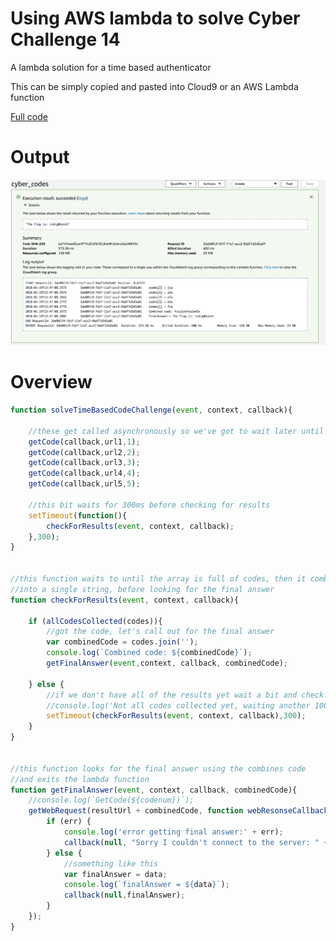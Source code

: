 # Using AWS lambda to solve Cyber Challenge 14
A lambda solution for a time based authenticator

This can be simply copied and pasted into Cloud9 or an AWS Lambda function

[Full code](index.js)

# Output
![CyberCodes Output](https://github.com/macmike/cyber_challenge_14_lambda/blob/master/cyber_codes_output.png)


# Overview

```javascript
function solveTimeBasedCodeChallenge(event, context, callback){
    
    //these get called asynchronously so we've got to wait later until they're done
    getCode(callback,url1,1);    
    getCode(callback,url2,2);    
    getCode(callback,url3,3);    
    getCode(callback,url4,4);    
    getCode(callback,url5,5);    
    
    //this bit waits for 300ms before checking for results
    setTimeout(function(){
        checkForResults(event, context, callback);
    },300);
}


//this function waits to until the array is full of codes, then it combines them
//into a single string, before looking for the final answer
function checkForResults(event, context, callback){
        
    if (allCodesCollected(codes)){
        //got the code, let's call out for the final answer
        var combinedCode = codes.join('');
        console.log(`Combined code: ${combinedCode}`);
        getFinalAnswer(event,context, callback, combinedCode);
         
    } else {
        //if we don't have all of the results yet wait a bit and check again
        //console.log('Not all codes collected yet, waiting another 100ms');
        setTimeout(checkForResults(event, context, callback),300); 
    }
}


//this function looks for the final answer using the combines code  
//and exits the lambda function
function getFinalAnswer(event, context, callback, combinedCode){
    //console.log(`GetCode(${codenum})`);
    getWebRequest(resultUrl + combinedCode, function webResonseCallback(err, data) {
        if (err) {
            console.log('error getting final answer:' + err);
            callback(null, "Sorry I couldn't connect to the server: " + err);
        } else {
            //something like this
            var finalAnswer = data;
            console.log(`finalAnswer = ${data}`);
            callback(null,finalAnswer);
        }
    });  
}
```
